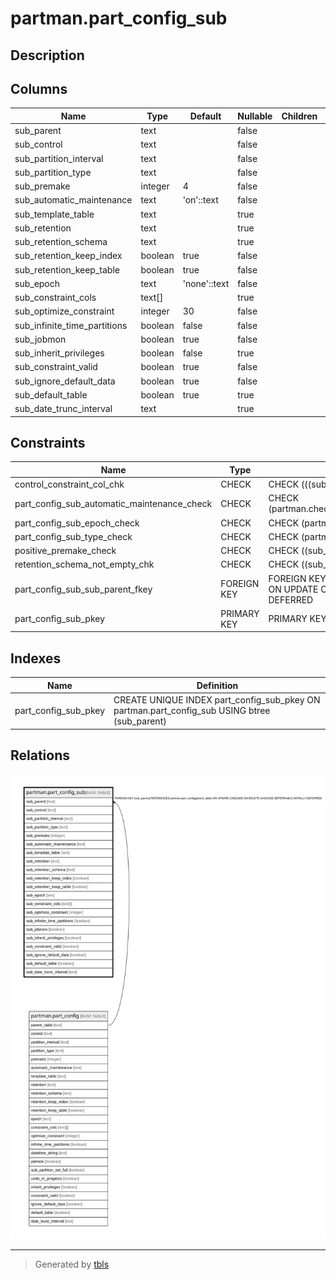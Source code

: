 # partman.part_config_sub

## Description

## Columns

| Name | Type | Default | Nullable | Children | Parents | Comment |
| ---- | ---- | ------- | -------- | -------- | ------- | ------- |
| sub_parent | text |  | false |  | [partman.part_config](partman.part_config.md) |  |
| sub_control | text |  | false |  |  |  |
| sub_partition_interval | text |  | false |  |  |  |
| sub_partition_type | text |  | false |  |  |  |
| sub_premake | integer | 4 | false |  |  |  |
| sub_automatic_maintenance | text | 'on'::text | false |  |  |  |
| sub_template_table | text |  | true |  |  |  |
| sub_retention | text |  | true |  |  |  |
| sub_retention_schema | text |  | true |  |  |  |
| sub_retention_keep_index | boolean | true | false |  |  |  |
| sub_retention_keep_table | boolean | true | false |  |  |  |
| sub_epoch | text | 'none'::text | false |  |  |  |
| sub_constraint_cols | text[] |  | true |  |  |  |
| sub_optimize_constraint | integer | 30 | false |  |  |  |
| sub_infinite_time_partitions | boolean | false | false |  |  |  |
| sub_jobmon | boolean | true | false |  |  |  |
| sub_inherit_privileges | boolean | false | true |  |  |  |
| sub_constraint_valid | boolean | true | false |  |  |  |
| sub_ignore_default_data | boolean | true | false |  |  |  |
| sub_default_table | boolean | true | true |  |  |  |
| sub_date_trunc_interval | text |  | true |  |  |  |

## Constraints

| Name | Type | Definition |
| ---- | ---- | ---------- |
| control_constraint_col_chk | CHECK | CHECK (((sub_constraint_cols @> ARRAY[sub_control]) <> true)) |
| part_config_sub_automatic_maintenance_check | CHECK | CHECK (partman.check_automatic_maintenance_value(sub_automatic_maintenance)) |
| part_config_sub_epoch_check | CHECK | CHECK (partman.check_epoch_type(sub_epoch)) |
| part_config_sub_type_check | CHECK | CHECK (partman.check_partition_type(sub_partition_type)) |
| positive_premake_check | CHECK | CHECK ((sub_premake > 0)) |
| retention_schema_not_empty_chk | CHECK | CHECK ((sub_retention_schema <> ''::text)) |
| part_config_sub_sub_parent_fkey | FOREIGN KEY | FOREIGN KEY (sub_parent) REFERENCES partman.part_config(parent_table) ON UPDATE CASCADE ON DELETE CASCADE DEFERRABLE INITIALLY DEFERRED |
| part_config_sub_pkey | PRIMARY KEY | PRIMARY KEY (sub_parent) |

## Indexes

| Name | Definition |
| ---- | ---------- |
| part_config_sub_pkey | CREATE UNIQUE INDEX part_config_sub_pkey ON partman.part_config_sub USING btree (sub_parent) |

## Relations

![er](partman.part_config_sub.svg)

---

> Generated by [tbls](https://github.com/k1LoW/tbls)

